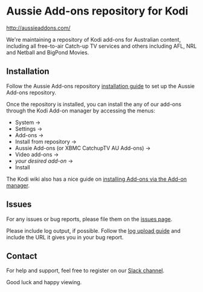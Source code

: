 # Aussie Add-ons repository for Kodi

http://aussieaddons.com/

We're maintaining a repository of Kodi add-ons for Australian content, including all free-to-air Catch-up TV services and others including AFL, NRL and Netball and BigPond Movies.


## Installation

Follow the Aussie Add-ons repository [installation guide](http://aussieaddons.com/installation/) to set
up the Aussie Add-ons repository.

Once the repository is installed, you can install the any of our add-ons through the Kodi Add-on manager by accessing the menus:

 * System ->
 * Settings ->
 * Add-ons ->
 * Install from repository ->
 * Aussie Add-ons (or XBMC CatchupTV AU Add-ons) ->
 * Video add-ons ->
 * _your desired add-on_ ->
 * Install


The Kodi wiki also has a nice guide on [installing Add-ons via the Add-on manager](http://kodi.wiki/view/Add-on_manager).


## Issues

For any issues or bug reports, please file them on the [issues page](https://github.com/andybotting/xbmc-addon-plus7/issues).

Please include log output, if possible. Follow the [log upload guide](http://kodi.wiki/view/Log_file/Easy) and include the URL it gives you in your bug report.


## Contact

For help and support, feel free to register on our [Slack channel](http://slack-invite.aussieaddons.com/).

Good luck and happy viewing.
